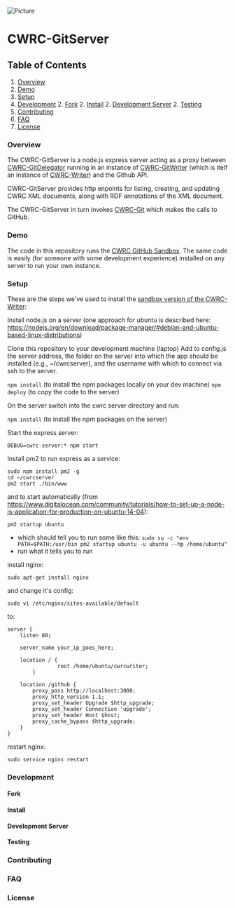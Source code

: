 ![Picture](http://www.cwrc.ca/wp-content/uploads/2010/12/CWRC_Dec-2-10_smaller.png)

# CWRC-GitServer

## Table of Contents

1. [Overview](#overview)
1. [Demo](#demo)
1. [Setup](#setup)
1. [Development](#development)
    2. [Fork](#fork)
    2. [Install](#install)
    2. [Development Server](#development-server)
    2. [Testing](#testing)
1. [Contributing](#contributing)
1. [FAQ](#faq)
1. [License](#license)


### Overview

The CWRC-GitServer is a node.js express server acting as a proxy between [CWRC-GitDelegator](https://github.com/cwrc/CWRC-GithubServer) running in an instance of [CWRC-GitWriter](https://github.com/cwrc/CWRC-GitWriter) (which is itelf an instance of [CWRC-Writer](https://github.com/cwrc/CWRC-Writer)) and the Github API.

CWRC-GitServer provides http enpoints for listing, creating, and updating CWRC XML documents, along with RDF annotations of the XML document.

The CWRC-GitServer in turn invokes [CWRC-Git](https://github.com/cwrc/CWRC-Git) which makes the calls to GitHub.

### Demo

The code in this repository runs the [CWRC GitHub Sandbox](http://208.75.74.217/editor_github.html).  The same code is easily (for someone with some development experience) installed on any server to run your own instance.

### Setup

These are the steps we've used to install the [sandbox version of the CWRC-Writer](http://208.75.74.217/editor_github.html):

Install node.js on a server (one approach for ubuntu is described here:  https://nodejs.org/en/download/package-manager/#debian-and-ubuntu-based-linux-distributions)

Clone this repository to your development machine (laptop)
Add to config.js the server address, the folder on the server into which the app should be installed (e.g., ~/cwrcserver), and the username with which to connect via ssh to the server.

`npm install` (to install the npm packages locally on your dev machine)
`npm deploy` (to copy the code to the server)

On the server switch into the cwrc server directory and run:

`npm install` (to install the npm packages on the server)

Start the express server:

`DEBUG=cwrc-server:* npm start`

Install pm2 to run express as a service:

```
sudo npm install pm2 -g
cd ~/cwrcserver
pm2 start ./bin/www
```

and to start automatically (from https://www.digitalocean.com/community/tutorials/how-to-set-up-a-node-js-application-for-production-on-ubuntu-14-04):

`pm2 startup ubuntu`

- which should tell you to run some like this:  `sudo su -c "env PATH=$PATH:/usr/bin pm2 startup ubuntu -u ubuntu --hp /home/ubuntu"`
- run what it tells you to run

install nginx:

`sudo apt-get install nginx`

and change it's config:

`sudo vi /etc/nginx/sites-available/default`

to:

```
server {
    listen 80;

    server_name your_ip_goes_here;
    
    location / {
                root /home/ubuntu/cwrcwriter;
        }

    location /github {
        proxy_pass http://localhost:3000;
        proxy_http_version 1.1;
        proxy_set_header Upgrade $http_upgrade;
        proxy_set_header Connection 'upgrade';
        proxy_set_header Host $host;
        proxy_cache_bypass $http_upgrade;
    }
}
```

restart nginx:

`sudo service nginx restart`

### Development

#### Fork

#### Install

#### Development Server

#### Testing

### Contributing

### FAQ

### License
